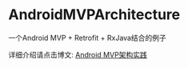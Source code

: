 # AndroidMVPArchitecture
一个Android MVP + Retrofit + RxJava结合的例子

详细介绍请点击博文: [Android MVP架构实践](http://sherlockshi.github.io/2016/11/12/15_Android/1535_%E6%9E%B6%E6%9E%84/Android%20MVP%E6%9E%B6%E6%9E%84%E5%AE%9E%E8%B7%B5/)

